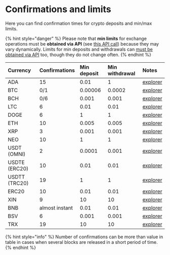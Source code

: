 # Confirmations and limits

Here you can find confirmation times for crypto deposits and min/max limits.

{% hint style="danger" %}
Please note that **min limits** for exchange operations must be **obtained via API** \(see [this API call](api-documentation/api-reference.md#get-list-of-exchangeable-currency-pairs)\) because they may vary dynamically. Limits for min deposits and withdrawals can [must be obtained via API](api-documentation/api-reference.md#get-list-of-supported-currencies) too, though they do not change often.
{% endhint %}

| Currency | Confirmations | Min deposit | Min withdrawal | Notes |
| :--- | :--- | :--- | :--- | :--- |
| ADA | 15 | 0.01 | 1 | [explorer](https://cardanoexplorer.com/) |
| BTC | 0/1 | 0.00006 | 0.0002 | [explorer](https://www.blockchain.com/explorer) |
| BCH | 0/6 | 0.001 | 0.001 | [explorer](https://explorer.bitcoin.com/bch) |
| LTC | 6 | 0.01 | 0.01 | [explorer](https://live.blockcypher.com/ltc/) |
| DOGE | 6 | 1 | 1 | [explorer](https://live.blockcypher.com/doge/) |
| ETH | 10 | 0.005 | 0.005 | [explorer](http://etherscan.io/) |
| XRP | 3 | 0.001 | 0.001 | [explorer](https://xrpcharts.ripple.com/#/) |
| NEO | 10 | 1 | 1 | [explorer](https://neotracker.io/) |
| USDT \(OMNI\) | 2 | 0.0001 | 0.001 | [explorer](https://omniexplorer.info/) |
| USDTE \(ERC20\) | 10 | 0.01 | 0.01 | [explorer](http://etherscan.io/) |
| USDTT \(TRC20\) | 19 | 1 | 1 | [explorer](https://tronscan.org/) |
| ERC20 | 10 | 0.01 | 0.01 | [explorer](http://etherscan.io/) |
| XIN | 9 | 10 | 10 | [explorer](https://explorer.optimusway.io/) |
| BNB | almost instant | 0.01 | 0.01 | [explorer](http://etherscan.io/) |
| BSV | 6 | 0.001 | 0.001 | [explorer](https://blockchair.com/) |
| TRX | 19 | 10 | 10 | [explorer](https://tronscan.org/) |

{% hint style="info" %}
Number of confirmations can be more than value in table in cases when several blocks are released in a short period of time.
{% endhint %}

